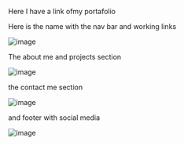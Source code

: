 Here I have a link ofmy portafolio 

Here is the name with the nav bar and working links 

![image](https://user-images.githubusercontent.com/104468646/180873511-b89ded2c-d3c1-4bf5-a422-04088102bf5e.png)

The about me and projects section

![image](https://user-images.githubusercontent.com/104468646/180873620-3413e413-b16e-4cf4-be81-b0470bb7dd6f.png)



the contact me section

![image](https://user-images.githubusercontent.com/104468646/180873683-631253b4-1792-4ced-92f5-3aa776d3b68a.png)

and footer with social media

![image](https://user-images.githubusercontent.com/104468646/180873724-df9f475c-6479-441d-9de7-fc30701e6e20.png)


